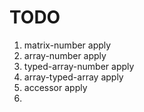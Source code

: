 TODO
====

1. 	matrix-number apply
2. 	array-number apply
3. 	typed-array-number apply
4. 	array-typed-array apply
5. 	accessor apply
6. 	
